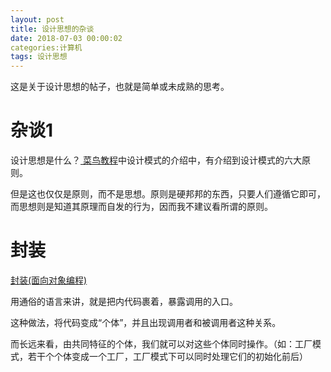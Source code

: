 ```yaml
---
layout: post
title: 设计思想的杂谈
date: 2018-07-03 00:00:02
categories:计算机
tags: 设计思想
---
```






这是关于设计思想的帖子，也就是简单或未成熟的思考。



# 杂谈1

设计思想是什么？[ 菜鸟教程](http://www.runoob.com/design-pattern/design-pattern-tutorial.html)中设计模式的介绍中，有介绍到设计模式的六大原则。

但是这也仅仅是原则，而不是思想。原则是硬邦邦的东西，只要人们遵循它即可，而思想则是知道其原理而自发的行为，因而我不建议看所谓的原则。





# 封装

[封装(面向对象编程)](https://zh.wikipedia.org/zh-sg/%E5%B0%81%E8%A3%9D_(%E7%89%A9%E4%BB%B6%E5%B0%8E%E5%90%91%E7%A8%8B%E5%BC%8F%E8%A8%AD%E8%A8%88))

用通俗的语言来讲，就是把内代码裹着，暴露调用的入口。

这种做法，将代码变成“个体”，并且出现调用者和被调用者这种关系。



而长远来看，由共同特征的个体，我们就可以对这些个体同时操作。（如：工厂模式，若干个个体变成一个工厂，工厂模式下可以同时处理它们的初始化前后）



